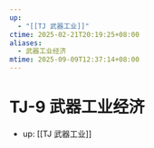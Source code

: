 ```yaml
---
up:
  - "[[TJ 武器工业]]"
ctime: 2025-02-21T20:19:25+08:00
aliases:
  - 武器工业经济
mtime: 2025-09-09T12:37:14+08:00
---
```


# TJ-9 武器工业经济

- up: [[TJ 武器工业]]
